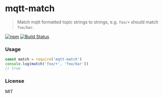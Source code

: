 # mqtt-match

> Match mqtt formatted topic strings to strings, e.g. `foo/+` should match `foo/bar`.

[![npm](https://img.shields.io/npm/v/mqtt-match.svg)](https://www.npmjs.com/package/mqtt-match)
[![Build Status](https://travis-ci.org/ralphtheninja/mqtt-match.svg?branch=master)](https://travis-ci.org/ralphtheninja/mqtt-match)

### Usage

```js
const match = require('mqtt-match')
console.log(match('foo/+', 'foo/bar'))
// true
```

### License
MIT
